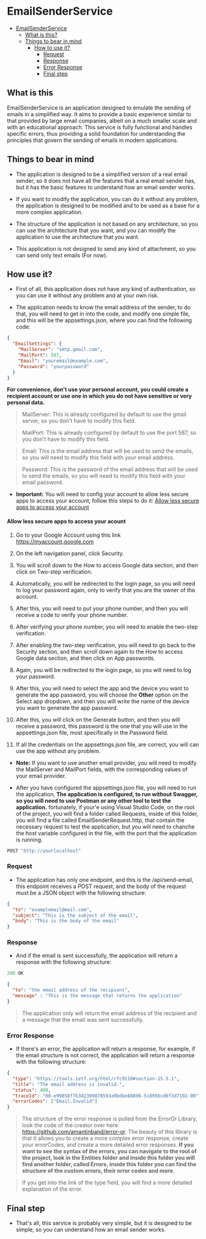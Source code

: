 # EmailSenderService

- [EmailSenderService](#emailsenderservice)
  - [What is this?](#what-is-this?)
  - [Things to bear in mind](#things-to-bear-in-mind)
    - [How to use it?](#how-to-use-it)
      - [Request](#request)
      - [Response](#response)
      - [Error Response](#error-response)
      - [Final step](#final-step)

## What is this

EmailSenderService is an application designed to emulate the sending of emails in a simplified way. It aims to provide a basic experience similar to that provided by large email companies, albeit on a much smaller scale and with an educational approach. This service is fully functional and handles specific errors, thus providing a solid foundation for understanding the principles that govern the sending of emails in modern applications.

## Things to bear in mind

- The application is designed to be a simplified version of a real email sender, so it does not have all the features that a real email sender has, but it has the basic features to understand how an email sender works.

- If you want to modify the application, you can do it without any problem, the application is designed to be modified and to be used as a base for a more complex application.

- The structure of the application is not based on any architecture, so you can use the architecture that you want, and you can modify the application to use the architecture that you want.

- This application is not designed to send any kind of attachment, so you can send only text emails (For now).

## How use it?

- First of all, this application does not have any kind of authentication, so you can use it without any problem and at your own risk.

- The application needs to know the email address of the sender, to do that, you will need to get in into the code, and modify one simple file, and this will be the appsettings.json, where you can find the following code:

```json
{
  "EmailSettings": {
    "MailServer": "smtp.gmail.com",
    "MailPort": 587,
    "Email": "youremail@example.com",
    "Password": "yourpassword"
  }
}
```

**For convenience, don't use your personal account, you could create a recipient account or use one in which you do not have sensitive or very personal data.**

>MailServer: This is already configured by default to use the gmail server, so you don't have to modify this field.

>MailPort: This is already configured by default to use the port 587, so you don't have to modify this field.

>Email: This is the email address that will be used to send the emails, so you will need to modify this field with your email address.

>Password: This is the password of the email address that will be used to send the emails, so you will need to modify this field with your email password.

- **Important:** You will need to config your account to allow less secure apps to access your account, follow this steps to do it: [Allow less secure apps to access your account](#allow-less-secure-apps-to-access-your-acount)

#### Allow less secure apps to access your acount

1. Go to your Google Account using this link https://myaccount.google.com

2. On the left navigation panel, click Security.

3. You will scroll down to the How to access Google data section, and then click on Two-step verification.

4. Automatically, you will be redirected to the login page, so you will need to log your password again, only to verify that you are the owner of the account.

5. After this, you will need to put your phone number, and then you will receive a code to verify your phone number.

6. After verifying your phone number, you will need to enable the two-step verification.

7. After enabling the two-step verification, you will need to go back to the Security section, and then scroll down again to the How to access Google data section, and then click on App passwords.

8. Again, you will be redirected to the login page, so you will need to log your password.

9. After this, you will need to select the app and the device you want to generate the app password, you will choose the **Other** option on the Select app dropdown, and then you will write the name of the device you want to generate the app password.

10. After this, you will click on the Generate button, and then you will receive a password, this password is the one that you will use in the appsettings.json file, most specifically in the Password field.

11. If all the credentials on the appsettings.json file, are correct, you will can use the app without any problem.

- **Note:** If you want to use another email provider, you will need to modify the MailServer and MailPort fields, with the corresponding values of your email provider.

* After you have configured the appsettings.json file, you will need to run the application, **The application is configured, to run without Swagger, so you will need to use Postman or any other tool to test the application.** fortunately, if your'e using Visual Studio Code, on the root of the project, you will find a folder called Requests, inside of this folder, you will find a file called EmailSenderRequest.http, that contain the necessary request to test the application, but you will need to chanche the host variable configured in the file, with the port that the application is running.

```js
POST "http://yourlocalhost"
```

### Request

- The application has only one endpoint, and this is the /api/send-email, this endpoint receives a POST request, and the body of the request must be a JSON object with the following structure:

```json
{
  "to": "examplemail@mail.com",
  "subject": "This is the subject of the email",
  "body": "This is the body of the email"
}
```

### Response

- And if the email is sent successfully, the application will return a response with the following structure:

```js
200 OK
```

```json
{
  "to": "the email address of the recipient",
  "message" : "This is the message that returns the application"
}
```

> The application only will return the email address of the recipient and a message that the email was sent successfully. 

### Error Response

- If there's an error, the application will return a response, for example, if the email structure is not correct, the application will return a response with the following structure:

```json
{
  "type": "https://tools.ietf.org/html/rfc9110#section-15.5.1",
  "title": "The email address is invalid.",
  "status": 400,
  "traceId": "00-e99858f7b3d2399878593a9bdbe88896-5c8956cd6f3d7102-00",
  "errorCodes": ["Email.Invalid"]
}
```

> The structure of the error response is pulled from the ErrorOr Library, look the code of the creator over here: https://github.com/amantinband/error-or. The beauty of this library is that it allows you to create a more complex error response, create your errorCodes, and create a more detailed error responses. **If you want to see the syntax of the errors, you can navigate to the root of the project, look in the Entities folder and inside this folder you will find another folder, called Errors, inside this folder you can find the structure of the custom errors, their error codes and more**.

> If you get into the link of the type field, you will find a more detailed explanation of the error.

## Final step

- That's all, this service is probably very simple, but it is designed to be simple, so you can understand how an email sender works.
